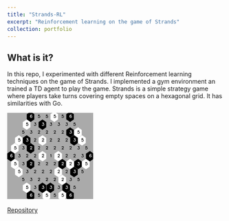 ```yaml
---
title: "Strands-RL"
excerpt: "Reinforcement learning on the game of Strands"
collection: portfolio
---
```



## What is it?
In this repo, I experimented with different Reinforcement learning techniques on the game of Strands.
I implemented a gym environment an trained a TD agent to play the game.
Strands is a simple strategy game where players take turns covering empty spaces on a hexagonal grid. It has similarities with Go.

<img src="/images\PF2\image.png" width=200>

[Repository](https://github.com/Hadrien-Cr/Strands-RL)
